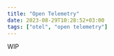 ```yaml
---
title: "Open Telemetry"
date: 2023-08-29T10:28:52+03:00
tags: ["otel", "open telemetry"]
---
```


WIP